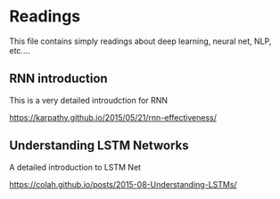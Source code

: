 # Readings
This file contains simply readings about deep learning, neural net, NLP, etc....

## RNN introduction
This is a very detailed introudction for RNN

https://karpathy.github.io/2015/05/21/rnn-effectiveness/

## Understanding LSTM Networks
A detailed introduction to LSTM Net

https://colah.github.io/posts/2015-08-Understanding-LSTMs/
